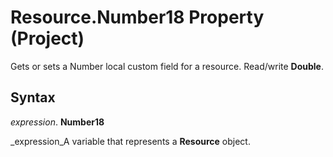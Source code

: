
# Resource.Number18 Property (Project)

Gets or sets a Number local custom field for a resource. Read/write  **Double**.


## Syntax

 _expression_. **Number18**

 _expression_A variable that represents a  **Resource** object.


